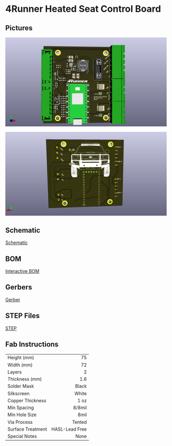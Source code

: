 # 4Runner Heated Seat Control Board

## Pictures
![](images/4runner-seat-heat-front.png)

![](images/4runner-seat-heat-front-back.png)

## Schematic
[Schematic](exports/Schematics/4Runner-seat-heat-rev03-schematic.pdf)

## BOM
[Interactive BOM](https://alorman.github.io/4runner-Seat-Heat-PCB/exports/BOM/ibom.html)

## Gerbers
[Gerber](exports/Gerbers)

## STEP Files
[STEP](exports/STEP/4runner-seat-heat-rev03.step)

## Fab Instructions
| | |
|-------------------|---------------:|
| Height (mm)       | 75             |
| Width (mm)        | 72             |
| Layers            | 2              |
| Thickness (mm)    | 1.6            |
| Solder Mask       | Black          |
| Silkscreen        | White          |
| Copper Thickness  | 1 oz           |
| Min Spacing       | 8/8mil         |
| Min Hole Size     | 8mil           |
| Via Process       | Tented         |
| Surface Treatment | HASL-Lead Free |
| Special Notes     | None           |

